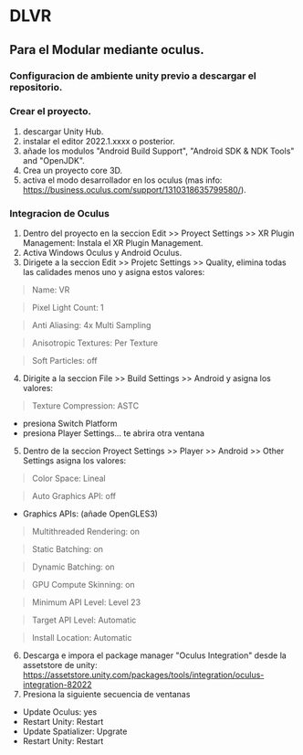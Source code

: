# DLVR
## Para el Modular mediante oculus.

### Configuracion de ambiente unity previo a descargar el repositorio.

### Crear el proyecto.
1. descargar Unity Hub.
2. instalar el editor 2022.1.xxxx o posterior.
3. añade los modulos "Android Build Support", "Android SDK & NDK Tools" and "OpenJDK".
4. Crea un proyecto core 3D.
5. activa el modo desarrollador en los oculus (mas info: https://business.oculus.com/support/1310318635799580/).

### Integracion de Oculus
1. Dentro del proyecto en la seccion Edit >> Proyect Settings >> XR Plugin Management: Instala el XR Plugin Management.
2. Activa Windows Oculus y Android Oculus.
3. Dirigete a la seccion Edit >> Projetc Settings >> Quality, elimina todas las calidades menos uno y asigna estos valores:
  > Name: VR
  
  > Pixel Light Count: 1
  
  > Anti Aliasing: 4x Multi Sampling
  
  > Anisotropic Textures: Per Texture
  
  > Soft Particles: off
4. Dirigite a la seccion File >> Build Settings >> Android y asigna los valores:
  > Texture Compression: ASTC
  
  - presiona Switch Platform
  - presiona Player Settings... te abrira otra ventana
5. Dentro de la seccion Proyect Settings >> Player >> Android >> Other Settings asigna los valores:
  > Color Space: Lineal
  
  > Auto Graphics API: off
  
  - Graphics APIs: (añade OpenGLES3)
  
  > Multithreaded Rendering: on
  
  > Static Batching: on
  
  > Dynamic Batching: on
  
  > GPU Compute Skinning: on
  
  > Minimum API Level: Level 23
  
  > Target API Level: Automatic
  
  > Install Location: Automatic 
6. Descarga e impora el package manager "Oculus Integration" desde la assetstore de unity: https://assetstore.unity.com/packages/tools/integration/oculus-integration-82022
7. Presiona la siguiente secuencia de ventanas 
 - Update Oculus: yes 
 - Restart Unity: Restart 
 - Update Spatializer: Upgrate 
 - Restart Unity: Restart
